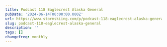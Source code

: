 ```yaml
---
title: Podcast 118 Eaglecrest Alaska General
pubDate: '2024-06-14T00:00:00.000Z'
url: https://www.stormskiing.com/p/podcast-118-eaglecrest-alaska-general
slug: podcast-118-eaglecrest-alaska-general
description: ''
tags: []
changefreq: monthly
---
```


<!-- Add post content below -->
